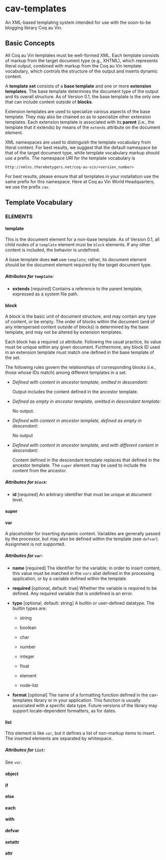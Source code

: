 cav-templates
=============

An XML-based templating system intended for use with the soon-to-be blogging
library Coq au Vin.


Basic Concepts
--------------

All Coq au Vin templates must be well-formed XML. Each template consists of
markup from the target document type (e.g., XHTML), which represents literal
output, combined with markup from the Coq au Vin template vocabulary, which
controls the structure of the output and inserts dynamic content.

A **template set** consists of a **base template** and one or more
**extension templates**. The base template determines the document type of
the output and its overall structure. As of Version 0.1, the base template
is the only one that can include content outside of **blocks**.

Extension templates are used to specialize various aspects of the base
template. They may also be chained so as to specialize other extension
templates. Each extension template is associated with its **parent** (i.e.,
the template that it extends) by means of the `extends` attribute on the
document element.

XML namespaces are used to distinguish the template vocabulary from literal
content. For best results, we suggest that the default namespace be that of
the target document type, while template vocabulary markup should use a
prefix. The namespace URI for the template vocabulary is

    http://xmlns.therebetygers.net/coq-au-vin/<version_number>

For best results, please ensure that all templates in your installation use
the same prefix for this namespace. Here at Coq au Vin World Headquarters,
we use the prefix `cav`.



Template Vocabulary
-------------------

### ELEMENTS

#### template

This is the document element for a non-base template. As of Version 0.1, all
child nodes of a `template` element must be `block` elements. If any other
content is included, the behavior is undefined.

A base template does **not** use `template`; rather, its document element
should be the document element required by the target document type.

##### Attributes for `template`:

- **extends** [required] Contains a reference to the parent template, expressed
  as a system file path.


#### block

A *block* is the basic unit of document structure, and may contain any type
of content, or be empty. The order of blocks within the document (and of any
interspersed content outside of blocks) is determined by the base template,
and may not be altered by extension templates.

Each block has a required `id` attribute. Following the usual practice, its
value must be unique within any given document. Furthermore, any block ID
used in an extension template must match one defined in the base template of
the set.

The following rules govern the relationships of corresponding blocks (i.e.,
those whose IDs match) among different templates in a set.

- *Defined with content in ancestor template, omitted in descendant:*

  Output includes the content defined in the ancestor template.

- *Defined as empty in ancestor template, omitted in descendant template:*

  No output.

- *Defined with content in ancestor template, defined as empty in descendant:*

  No output

- *Defined with content in ancestor template, and with different content in
  descendant:*

  Content defined in the descendant template replaces that defined in the
  ancestor template. The `super` element may be used to include the content
  from the ancestor.

##### Attributes for `block`:

- **id** [required] An arbitrary identifier that must be unique at document
  level.


#### super

#### var

A placeholder for inserting dynamic content. Variables are generally passed
by the processor, but may also be defined within the template (see
`defvar`). Assignment is not supported.

##### Attributes for `var`:

- **name** [required] The identifier for the variable; in order to insert
  content, this value must be matched in the `vars` alist defined in the
  processing application, or by a variable defined within the template.

- **required** [optional, default: true] Whether the variable is required to
  be defined. Any required variable that is undefined is an error.

- **type** [optional, default: string] A builtin or user-defined datatype.
  The builtin types are:

    + string

    + boolean

    + char

    + number

    + integer

    + float

    + element

    + node-list

- **format** [optional] The name of a formatting function defined in the
  cav-templates library or in your application. This function is usually
  associated with a specific data type. Future versions of the library may
  support locale-dependent formatters, as for dates.


#### list

This element is like `var`, but it defines a list of non-markup items to
insert. The inserted elements are separated by whitespace.

##### Attributes for `list`:

See `var`.


#### object


#### if


#### else


#### each


#### with


#### defvar


#### setattr


#### attr
